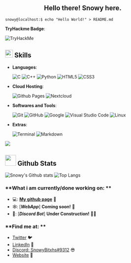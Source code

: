 <h2 align="center">Hello there! Snowy here.</h2>

``` shell
snowy@localhost:$ echo "Hello World!" > README.md
```
**TryHackme Badge**:

<img src="https://tryhackme-badges.s3.amazonaws.com/SnowyY.png" alt="TryHackMe">

## <img src="https://media2.giphy.com/media/QssGEmpkyEOhBCb7e1/giphy.gif?cid=ecf05e47a0n3gi1bfqntqmob8g9aid1oyj2wr3ds3mg700bl&rid=giphy.gif" width ="25"><b>  Skills </b>

- **Languages**:
    
    ![C](https://img.shields.io/badge/C%20-%232370ED.svg?style=for-the-badge&logo=c&logoColor=white)
    ![C++](https://img.shields.io/badge/C%2B%2B-452170?style=for-the-badge&logo=cplusplus&logoColor=white)
    ![Python](https://img.shields.io/badge/Python%20-%2314354C.svg?style=for-the-badge&logo=python&logoColor=white)
    ![HTML5](https://img.shields.io/badge/HTML5%20-%23E34F26.svg?style=for-the-badge&logo=html5&logoColor=white)
    ![CSS3](https://img.shields.io/badge/CSS%20-%231572B6.svg?style=for-the-badge&logo=css3&logoColor=white)

- **Cloud Hosting**:

    ![Github Pages](https://img.shields.io/badge/GitHub%20Pages-%23327FC7.svg?style=for-the-badge&logo=github&logoColor=white)
    ![Nextcloud](https://img.shields.io/badge/NextCloud-%23327FC8.svg?style=for-the-badge&logo=nextcloud&logoColor=white)

- **Softwares and Tools**:

    ![Git](https://img.shields.io/badge/git-%23F05033.svg?style=for-the-badge&logo=git&logoColor=white)
    ![GitHub](https://img.shields.io/badge/github-%23121011.svg?style=for-the-badge&logo=github&logoColor=white)
    ![Google](https://img.shields.io/badge/google-%234285F4.svg?style=for-the-badge&logo=google&logoColor=white)
    ![Visual Studio Code](https://img.shields.io/badge/Visual%20Studio%20Code-0078d7.svg?style=for-the-badge&logo=visual-studio-code&logoColor=white)
    ![Linux](https://img.shields.io/badge/Linux-FCC624?style=for-the-badge&logo=linux&logoColor=black) 

- **Extras**:

    ![Terminal](https://img.shields.io/badge/Terminal-%23054020?style=for-the-badge&logo=gnu-bash&logoColor=white)
    ![Markdown](https://img.shields.io/badge/markdown-%23000000.svg?style=for-the-badge&logo=markdown&logoColor=white)   

<img src="https://user-images.githubusercontent.com/73097560/115834477-dbab4500-a447-11eb-908a-139a6edaec5c.gif">

## <img src="https://media.giphy.com/media/iY8CRBdQXODJSCERIr/giphy.gif" width="35"><b> Github Stats </b>
![Snowy's Github stats](https://github-readme-stats.vercel.app/api?username=SnowyYT07&count_private=true&show_icons=true&theme=dracula)
![Top Langs](https://github-readme-stats.vercel.app/api/top-langs/?username=SnowyYT07&layout=compact&theme=dracula)


### **What i am currently/done working on: **
- 💻: [**My github page**](https://snowyyt07.github.io) 🚀
- 🕸️: [***WebApp***] **Coming soon!** 🚀
- 🤖: [***Discord Bot***] **Under Construction!** 🚧🚀

### **Find me at: **
- [Twitter](https://twitter.com/SnowyY0_) 🐦
- [LinkedIn](https://www.linkedin.com/in/snowyy/) 💼
- [Discord: SnowyBitxhs#9312](https://discord.com/) 😎
- [Website](https://snowyyt07.github.io) 🔗
